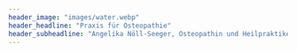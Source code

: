 ```yaml
---
header_image: "images/water.webp"
header_headline: "Praxis für Osteopathie"
header_subheadline: "Angelika Nöll-Seeger, Osteopathin und Heilpraktikerin"
---
```


